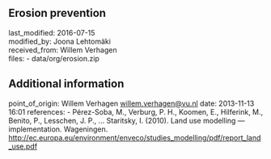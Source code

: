 ## Erosion prevention

last_modified: 2016-07-15  
modified_by: Joona Lehtomäki  
received_from: Willem Verhagen  
files:
	- data/org/erosion.zip  

## Additional information

point_of_origin: Willem Verhagen <willem.verhagen@vu.nl>
date: 2013-11-13 16:01
references:
	- Pérez-Soba, M., Verburg, P. H., Koomen, E., Hilferink, M., Benito, P.,
	Lesschen, J. P., … Staritsky, I. (2010). Land use modelling — implementation.
	Wageningen. http://ec.europa.eu/environment/enveco/studies_modelling/pdf/report_land_use.pdf
